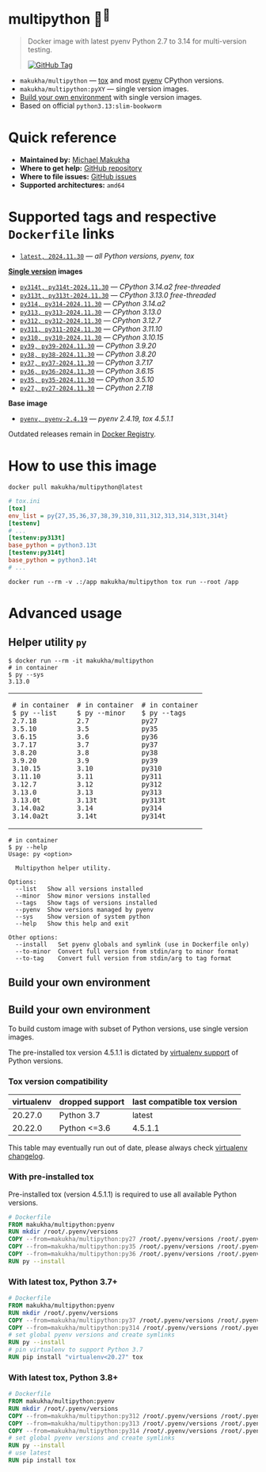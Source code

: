 # multipython 🐳<sup>🐍</sup>

> Docker image with latest pyenv Python 2.7 to 3.14 for multi-version testing.
> 
> [![GitHub Tag](https://img.shields.io/github/v/tag/makukha/multipython?label=GitHub%20Tag)](https://github.com/makukha/multipython)

* `makukha/multipython` — [tox](https://tox.wiki) and most [pyenv](https://github.com/pyenv/pyenv) CPython versions.
* `makukha/multipython:pyXY` — single version images.
* [Build your own environment](https://github.com/makukha/multipython?tab=readme-ov-file#build-your-own-environment) with single version images.
* Based on official `python3.13:slim-bookworm`


# Quick reference

* **Maintained by:** [Michael Makukha](https://github.com/makukha)
* **Where to get help:** [GitHub repository](https://github.com/makukha/multipython)
* **Where to file issues:** [GitHub issues](https://github.com/makukha/multipython/issues)
* **Supported architectures:** `amd64`


# Supported tags and respective `Dockerfile` links

* [`latest, 2024.11.30`](https://github.com/makukha/multipython/blob/v2024.11.30/Dockerfile) *— all Python versions, pyenv, tox*

**[Single version](https://github.com/makukha/multipython?tab=readme-ov-file#python-versions) images**

* [`py314t, py314t-2024.11.30`](https://github.com/makukha/multipython/blob/v2024.11.30/Dockerfile) *— CPython 3.14.a2 free-threaded*
* [`py313t, py313t-2024.11.30`](https://github.com/makukha/multipython/blob/v2024.11.30/Dockerfile) *— CPython 3.13.0 free-threaded*
* [`py314, py314-2024.11.30`](https://github.com/makukha/multipython/blob/v2024.11.30/Dockerfile) *— CPython 3.14.a2*
* [`py313, py313-2024.11.30`](https://github.com/makukha/multipython/blob/v2024.11.30/Dockerfile) *— CPython 3.13.0*
* [`py312, py312-2024.11.30`](https://github.com/makukha/multipython/blob/v2024.11.30/Dockerfile) *— CPython 3.12.7*
* [`py311, py311-2024.11.30`](https://github.com/makukha/multipython/blob/v2024.11.30/Dockerfile) *— CPython 3.11.10*
* [`py310, py310-2024.11.30`](https://github.com/makukha/multipython/blob/v2024.11.30/Dockerfile) *— CPython 3.10.15*
* [`py39, py39-2024.11.30`](https://github.com/makukha/multipython/blob/v2024.11.30/Dockerfile) *— CPython 3.9.20*
* [`py38, py38-2024.11.30`](https://github.com/makukha/multipython/blob/v2024.11.30/Dockerfile) *— CPython 3.8.20*
* [`py37, py37-2024.11.30`](https://github.com/makukha/multipython/blob/v2024.11.30/Dockerfile) *— CPython 3.7.17*
* [`py36, py36-2024.11.30`](https://github.com/makukha/multipython/blob/v2024.11.30/Dockerfile) *— CPython 3.6.15*
* [`py35, py35-2024.11.30`](https://github.com/makukha/multipython/blob/v2024.11.30/Dockerfile) *— CPython 3.5.10*
* [`py27, py27-2024.11.30`](https://github.co-m/makukha/multipython/blob/v2024.11.30/Dockerfile) *— CPython 2.7.18*

**Base image**

* [`pyenv, pyenv-2.4.19`](https://github.com/makukha/multipython/blob/v2024.11.30/Dockerfile) *— pyenv 2.4.19, tox 4.5.1.1*


Outdated releases remain in [Docker Registry](https://hub.docker.com/r/makukha/multipython/tags).


# How to use this image

```shell
docker pull makukha/multipython@latest
```

```ini
# tox.ini
[tox]
env_list = py{27,35,36,37,38,39,310,311,312,313,314,313t,314t}
[testenv]
# ...
[testenv:py313t]
base_python = python3.13t
[testenv:py314t]
base_python = python3.14t
# ...
```

```shell
docker run --rm -v .:/app makukha/multipython tox run --root /app
```

# Advanced usage

## Helper utility `py`

```shell
$ docker run --rm -it makukha/multipython
# in container
$ py --sys
3.13.0
```

<table>
<tr>
<td>

```shell
# in container
$ py --list
2.7.18
3.5.10
3.6.15
3.7.17
3.8.20
3.9.20
3.10.15
3.11.10
3.12.7
3.13.0
3.13.0t
3.14.0a2
3.14.0a2t
```
</td>
<td>

```shell
# in container
$ py --minor
2.7
3.5
3.6
3.7
3.8
3.9
3.10
3.11
3.12
3.13
3.13t
3.14
3.14t
```
</td>
<td>

```shell
# in container
$ py --tags
py27
py35
py36
py37
py38
py39
py310
py311
py312
py313
py313t
py314
py314t
```
</td>
</tr>
</table>

```shell
# in container
$ py --help
Usage: py <option>

  Multipython helper utility.

Options:
  --list   Show all versions installed
  --minor  Show minor versions installed
  --tags   Show tags of versions installed
  --pyenv  Show versions managed by pyenv
  --sys    Show version of system python
  --help   Show this help and exit

Other options:
  --install   Set pyenv globals and symlink (use in Dockerfile only)
  --to-minor  Convert full version from stdin/arg to minor format
  --to-tag    Convert full version from stdin/arg to tag format
```

## Build your own environment

## Build your own environment

To build custom image with subset of Python versions, use single version images.

The pre-installed tox version 4.5.1.1 is dictated by [virtualenv support](https://virtualenv.pypa.io/en/latest/changelog.html) of Python versions.

### Tox version compatibility

| virtualenv | dropped support | last compatible tox version |
|------------|-----------------|-----------------------------|
| 20.27.0    | Python 3.7      | latest                      |
| 20.22.0    | Python <=3.6    | 4.5.1.1                     |

This table may eventually run out of date, please always check [virtualenv changelog](https://virtualenv.pypa.io/en/latest/changelog.html).

### With pre-installed tox

Pre-installed tox (version 4.5.1.1) is required to use all available Python versions.

```Dockerfile
# Dockerfile
FROM makukha/multipython:pyenv
RUN mkdir /root/.pyenv/versions
COPY --from=makukha/multipython:py27 /root/.pyenv/versions /root/.pyenv/versions/
COPY --from=makukha/multipython:py35 /root/.pyenv/versions /root/.pyenv/versions/
COPY --from=makukha/multipython:py36 /root/.pyenv/versions /root/.pyenv/versions/
RUN py --install
```

### With latest tox, Python 3.7+

```Dockerfile
# Dockerfile
FROM makukha/multipython:pyenv
RUN mkdir /root/.pyenv/versions
COPY --from=makukha/multipython:py37 /root/.pyenv/versions /root/.pyenv/versions/
COPY --from=makukha/multipython:py314 /root/.pyenv/versions /root/.pyenv/versions/
# set global pyenv versions and create symlinks
RUN py --install
# pin virtualenv to support Python 3.7
RUN pip install "virtualenv<20.27" tox
```

### With latest tox, Python 3.8+

```Dockerfile
# Dockerfile
FROM makukha/multipython:pyenv
RUN mkdir /root/.pyenv/versions
COPY --from=makukha/multipython:py312 /root/.pyenv/versions /root/.pyenv/versions/
COPY --from=makukha/multipython:py313 /root/.pyenv/versions /root/.pyenv/versions/
COPY --from=makukha/multipython:py314 /root/.pyenv/versions /root/.pyenv/versions/
# set global pyenv versions and create symlinks
RUN py --install
# use latest
RUN pip install tox
```
